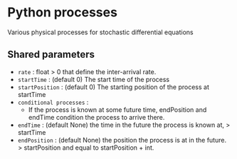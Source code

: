# Python processes

Various physical processes for stochastic differential equations

## Shared parameters

* `rate` : float > 0 that define the inter-arrival rate. 
* `startTime` : (default 0) The start time of the process
* `startPosition` : (default 0) The starting position of the process at startTime
* `conditional processes` :
  * If the process is known at some future time, endPosition and endTime 
    condition the process to arrive there.
* `endTime` : (default None) the time in the future the process is known at, > startTime
* `endPosition` : (default None) the position the process is at in the future.
                  > startPosition and equal to startPosition + int. 
